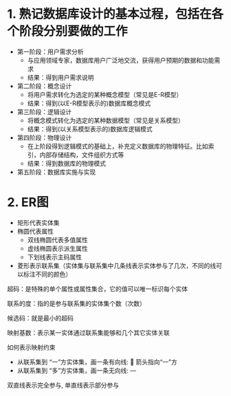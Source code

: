 # 1. 熟记数据库设计的基本过程，包括在各个阶段分别要做的工作
- 第一阶段：用户需求分析
  - 与应用领域专家，数据库用户广泛地交流，获得用户预期的数据和功能需求
  - 结果：得到用户需求说明
- 第二阶段：概念设计
  - 将用户需求转化为选定的某种概念模型（常见是E-R模型）
  - 结果：得到(以E-R模型表示的)数据库概念模式
- 第三阶段：逻辑设计
  - 将概念模式转化为选定的某种数据模型（常见是关系模型）
  - 结果：得到(以关系模型表示的)数据库逻辑模式
- 第四阶段：物理设计
  - 在上阶段得到逻辑模式的基础上，补充定义数据库的物理特征。比如索引，内部存储结构，文件组织方式等
  - 结果：得到数据库的物理模式
- 第五阶段：数据库实施与实现


# 2. ER图

- 矩形代表实体集
- 椭圆代表属性
  - 双线椭圆代表多值属性
  - 虚线椭圆表示派生属性
  - 下划线表示主码属性
- 菱形表示联系集（实体集与联系集中几条线表示实体参与了几次，不同的线可以标注不同的颜色）

超码：是特殊的单个属性或属性集合，它的值可以唯一标识每个实体

联系的度：指的是参与联系集的实体集个数（次数）

候选码：就是最小的超码

映射基数：表示某一实体通过联系集能够和几个其它实体关联

如何表示映射约束
- 从联系集到 “一”方实体集，画一条有向线: 
箭头指向“一”方
- 从联系集到 “多”方实体集，画一条无向线: —

双直线表示完全参与, 单直线表示部分参与